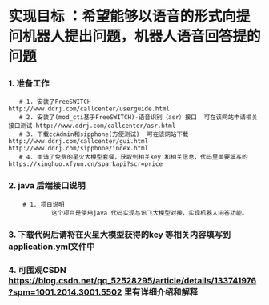 实现目标 ：希望能够以语音的形式向提问机器人提出问题，机器人语音回答提的问题
===

### 1. 准备工作

       # 1. 安装了FreeSWITCH   http://www.ddrj.com/callcenter/userguide.html
       # 2. 安装了(mod_cti基于FreeSWITCH)-语音识别（asr）接口  可在该网站申请相关接口测试 http://www.ddrj.com/callcenter/asr.html
       # 3. 下载ccAdmin和sipphone(方便测试)  可在该网站下载 http://www.ddrj.com/callcenter/gui.html  http://www.ddrj.com/sipphone/index.html
       # 4. 申请了免费的星火大模型套餐，获取到相关key 和相关信息，代码里面要填写的  https://xinghuo.xfyun.cn/sparkapi?scr=price
### 2. java 后端接口说明

        # 1. 项目说明
                这个项目是使用java 代码实现与讯飞大模型对接，实现机器人问答功能。
### 3. 下载代码后请将在火星大模型获得的key 等相关内容填写到 application.yml文件中
### 4. 可围观CSDN https://blog.csdn.net/qq_52528295/article/details/133741976?spm=1001.2014.3001.5502  里有详细介绍和解释
